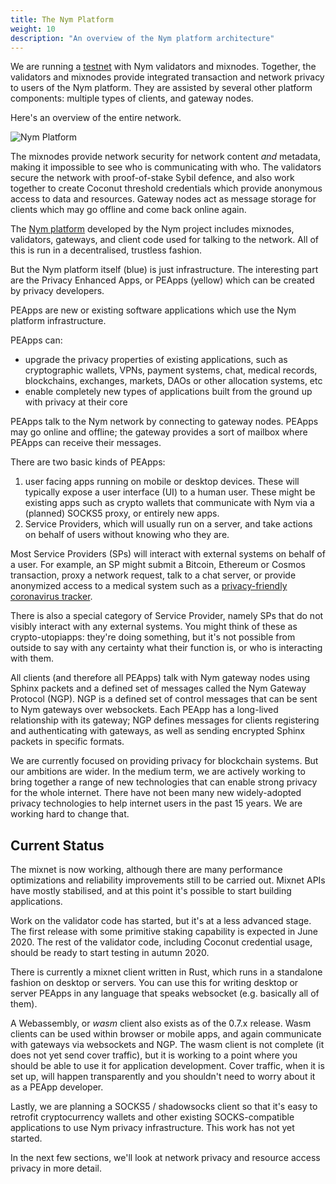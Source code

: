 ```yaml
---
title: The Nym Platform
weight: 10
description: "An overview of the Nym platform architecture"
---
```


We are running a [testnet](https://dashboard.nymtech.net) with Nym validators and mixnodes. Together, the validators and mixnodes provide integrated transaction and network privacy to users of the Nym platform. They are assisted by several other platform components: multiple types of clients, and gateway nodes.

Here's an overview of the entire network. 

![Nym Platform](/docs/images/nym-platform.png)

The mixnodes provide network security for network content *and* metadata, making it impossible to see who is communicating with who. The validators secure the network with proof-of-stake Sybil defence, and also work together to create Coconut threshold credentials which provide anonymous access to data and resources. Gateway nodes act as message storage for clients which may go offline and come back online again.

The [Nym platform](https://github.com/nymtech/nym) developed by the Nym project includes mixnodes, validators, gateways, and client code used for talking to the network. All of this is run in a decentralised, trustless fashion. 

But the Nym platform itself (blue) is just infrastructure. The interesting part are the Privacy Enhanced Apps, or PEApps (yellow) which can be created by privacy developers. 

PEApps are new or existing software applications which use the Nym platform infrastructure. 

PEApps can: 

* upgrade the privacy properties of existing applications, such as cryptographic wallets, VPNs, payment systems, chat, medical records, blockchains, exchanges, markets, DAOs or other allocation systems, etc
* enable completely new types of applications built from the ground up with privacy at their core

PEApps talk to the Nym network by connecting to gateway nodes. PEApps may go online and offline; the gateway provides a sort of mailbox where PEApps can receive their messages. 

There are two basic kinds of PEApps:

1. user facing apps running on mobile or desktop devices. These will typically expose a user interface (UI) to a human user. These might be existing apps such as crypto wallets that communicate with Nym via a (planned) SOCKS5 proxy, or entirely new apps.
2. Service Providers, which will usually run on a server, and take actions on behalf of users without knowing who they are.

Most Service Providers (SPs) will interact with external systems on behalf of a user. For example, an SP might submit a Bitcoin, Ethereum or Cosmos transaction, proxy a network request, talk to a chat server, or provide anonymized access to a medical system such as a [privacy-friendly coronavirus tracker](https://constructiveproof.com/posts/2020-04-24-coronavirus-tracking-app-privacy/). 

There is also a special category of Service Provider, namely SPs that do not visibly interact with any external systems. You might think of these as crypto-utopiapps: they're doing something, but it's not possible from outside to say with any certainty what their function is, or who is interacting with them.

All clients (and therefore all PEApps) talk with Nym gateway nodes using Sphinx packets and a defined set of messages called the Nym Gateway Protocol (NGP). NGP is a defined set of control messages that can be sent to Nym gateways over websockets. Each PEApp has a long-lived relationship with its gateway; NGP defines messages for clients registering and authenticating with gateways, as well as sending encrypted Sphinx packets in specific formats.

We are currently focused on providing privacy for blockchain systems. But our ambitions are wider. In the medium term, we are actively working to bring together a range of new technologies that can enable strong privacy for the whole internet. There have not been many new widely-adopted privacy technologies to help internet users in the past 15 years. We are working hard to change that. 

## Current Status

The mixnet is now working, although there are many performance optimizations and reliability improvements still to be carried out. Mixnet APIs have mostly stabilised, and at this point it's possible to start building applications. 

Work on the validator code has started, but it's at a less advanced stage. The first release with some primitive staking capability is expected in June 2020. The rest of the validator code, including Coconut credential usage, should be ready to start testing in autumn 2020.

There is currently a mixnet client written in Rust, which runs in a standalone fashion on desktop or servers. You can use this for writing desktop or server PEApps in any language that speaks websocket (e.g. basically all of them). 

A Webassembly, or *wasm* client also exists as of the 0.7.x release. Wasm clients can be used within browser or mobile apps, and again communicate with gateways via websockets and NGP. The wasm client is not complete (it does not yet send cover traffic), but it is working to a point where you should be able to use it for application development. Cover traffic, when it is set up, will happen transparently and you shouldn't need to worry about it as a PEApp developer.

Lastly, we are planning a SOCKS5 /  shadowsocks client so that it's easy to retrofit cryptocurrency wallets and other existing SOCKS-compatible applications to use Nym privacy infrastructure. This work has not yet started.

In the next few sections, we'll look at network privacy and resource access privacy in more detail. 
